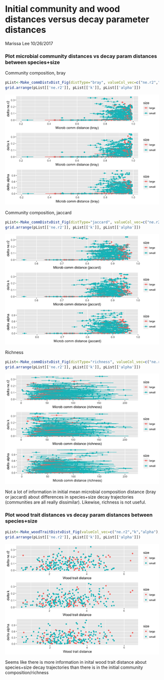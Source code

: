 Initial community and wood distances versus decay parameter distances
================
Marissa Lee
10/26/2017

### Plot microbial community distances vs decay param distances between species+size

Community composition, bray

``` r
pList<-Make_commDistvDist_Fig(distType="bray", valueCol_vec=c("ne.r2","k","alpha"), seqSamples, stemSamples, comm.otu, spdf)
grid.arrange(pList[['ne.r2']], pList[['k']], pList[['alpha']])
```

![](initialDist_vs_decayDist_btwCode_files/figure-markdown_github-ascii_identifiers/unnamed-chunk-1-1.png)

Community composition, jaccard

``` r
pList<-Make_commDistvDist_Fig(distType="jaccard", valueCol_vec=c("ne.r2","k","alpha"), seqSamples, stemSamples, comm.otu, spdf)
grid.arrange(pList[['ne.r2']], pList[['k']], pList[['alpha']])
```

![](initialDist_vs_decayDist_btwCode_files/figure-markdown_github-ascii_identifiers/unnamed-chunk-2-1.png)

Richness

``` r
pList<-Make_commDistvDist_Fig(distType="richness", valueCol_vec=c("ne.r2","k","alpha"), seqSamples, stemSamples, comm.otu, spdf)
grid.arrange(pList[['ne.r2']], pList[['k']], pList[['alpha']])
```

![](initialDist_vs_decayDist_btwCode_files/figure-markdown_github-ascii_identifiers/unnamed-chunk-3-1.png)

Not a lot of information in initial mean microbial composition distance (bray or jaccard) about differences in species+size decay trajectories (communities are all really dissimilar). Likewise, richness is not useful.

### Plot wood trait distances vs decay param distances between species+size

``` r
pList<-Make_woodTraitDistvDist_Fig(valueCol_vec=c("ne.r2","k","alpha"), seqSamples, stemSamples, traits.mean, spdf)
grid.arrange(pList[['ne.r2']], pList[['k']], pList[['alpha']])
```

![](initialDist_vs_decayDist_btwCode_files/figure-markdown_github-ascii_identifiers/unnamed-chunk-4-1.png)

Seems like there is more information in inital wood trait distance about species+size decay trajectories than there is in the initial community composition/richness
